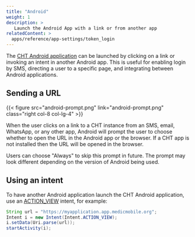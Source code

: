 ```yaml
---
title: "Android"
weight: 1
description: >
   Launch the Android App with a link or from another app
relatedContent: >
  apps/reference/app-settings/token_login
---
```


The [CHT Android application](https://github.com/medic/cht-android) can be launched by clicking on a link or invoking an intent in another Android app. This is useful for enabling login by SMS, directing a user to a specific page, and integrating between Android applications.

## Sending a URL

{{< figure src="android-prompt.png" link="android-prompt.png" class="right col-8 col-lg-4" >}}

When the user clicks on a link to a CHT instance from an SMS, email, WhatsApp, or any other app, Android will prompt the user to choose whether to open the URL in the Android app or the browser. If a CHT app is not installed then the URL will be opened in the browser.

Users can choose "Always" to skip this prompt in future. The prompt may look different depending on the version of Android being used.

## Using an intent

To have another Android application launch the CHT Android application, use an [ACTION_VIEW](https://developer.android.com/reference/android/content/Intent.html#ACTION_VIEW) intent, for example:

```java
String url = "https://myapplication.app.medicmobile.org";
Intent i = new Intent(Intent.ACTION_VIEW);
i.setData(Uri.parse(url));
startActivity(i);
```
